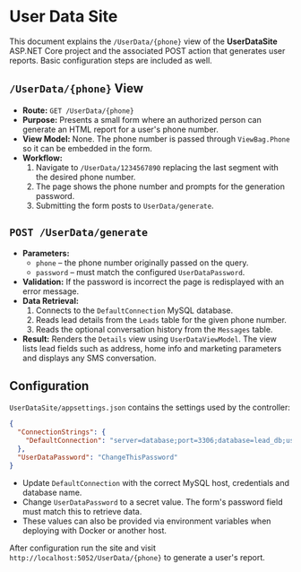 # User Data Site

This document explains the `/UserData/{phone}` view of the **UserDataSite** ASP.NET Core project and the associated POST action that generates user reports. Basic configuration steps are included as well.

## `/UserData/{phone}` View

- **Route:** `GET /UserData/{phone}`
- **Purpose:** Presents a small form where an authorized person can generate an HTML report for a user's phone number.
- **View Model:** None. The phone number is passed through `ViewBag.Phone` so it can be embedded in the form.
- **Workflow:**
  1. Navigate to `/UserData/1234567890` replacing the last segment with the desired phone number.
  2. The page shows the phone number and prompts for the generation password.
  3. Submitting the form posts to `UserData/generate`.

## `POST /UserData/generate`

- **Parameters:**
  - `phone` – the phone number originally passed on the query.
  - `password` – must match the configured `UserDataPassword`.
- **Validation:** If the password is incorrect the page is redisplayed with an error message.
- **Data Retrieval:**
  1. Connects to the `DefaultConnection` MySQL database.
  2. Reads lead details from the `Leads` table for the given phone number.
  3. Reads the optional conversation history from the `Messages` table.
- **Result:** Renders the `Details` view using `UserDataViewModel`. The view lists lead fields such as address, home info and marketing parameters and displays any SMS conversation.

## Configuration

`UserDataSite/appsettings.json` contains the settings used by the controller:

```json
{
  "ConnectionStrings": {
    "DefaultConnection": "server=database;port=3306;database=lead_db;user=your_username;password=your_password;AllowZeroDateTime=True;ConvertZeroDateTime=True"
  },
  "UserDataPassword": "ChangeThisPassword"
}
```

- Update `DefaultConnection` with the correct MySQL host, credentials and database name.
- Change `UserDataPassword` to a secret value. The form's password field must match this to retrieve data.
- These values can also be provided via environment variables when deploying with Docker or another host.

After configuration run the site and visit `http://localhost:5052/UserData/{phone}` to generate a user's report.
